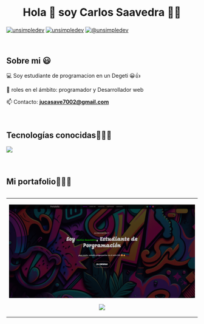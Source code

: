 <h1 align="center">Hola 👋  soy Carlos Saavedra 🐧🧊 </h1> 

<p align="left">
<a href="https://linkedin.com/in/juan-carlos-saavedra-villagomez-2a8bb6316/" target="blank"><img align="center" src="https://img.shields.io/badge/LinkedIn-0077B5?style=for-the-badge&logo=linkedin&logoColor=white"alt="unsimpledev"/></a>
<a href="https://www.facebook.com/profile.php?id=100076334268624&mibextid=ZbWKwL" target="blank"><img align="center" src="https://img.shields.io/badge/Facebook-1877F2?style=for-the-badge&logo=facebook&logoColor=white" alt="unsimpledev"  /></a>
<a href = "mailto:jucasave7002@gmail.com" target="blank"><img align="center" src="https://img.shields.io/badge/Gmail-D14836?style=for-the-badge&logo=gmail&logoColor=white" alt="@unsimpledev"  /></a>
  </p>
<br>
<h2>Sobre mi 😃</h2>
<!--Intro start-->

<p align="left">
💻 Soy estudiante de programacion en un Degeti 😀👍

📝 roles en el ámbito: programador y Desarrollador web

📫 Contacto: **jucasave7002@gmail.com**
<!--Intro end-->
  </p>
<br>

<h2 >Tecnologías conocidas👨🏻‍💻</h2>
<p align="left">
  <a href="https://skillicons.dev">
         <img src="https://skillicons.dev/icons?i=androidstudio,c,cs,cpp,java,php,py,css,html,js,nodejs,mysql,sqlite,vscode,linux,ai,ps&perline=12" />
  </a>
</p>
<br>

<div id="proyectos">
<h2 >Mi portafolio👨🏻‍💻</h2>

<table align="left" >
<tr border="none">
  <td width="25%" align="center">
    <p align="center">
        <img align="center" width=100% src="Captura de pantalla 2024-06-28 183729.png"  /></a>
      </p>
    <p align="center">
  <a href="https://github.com/jucasave/probable-train" target="blank"><img align="center" src="https://img.shields.io/badge/GitHub-100000?style=for-the-badge&logo=github&logoColor=white" /></a>
    </p>       
</td>


</p>        
<!--- stats (end) -->
